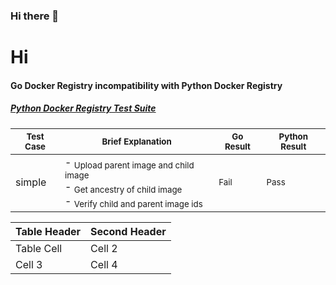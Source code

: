 

### Hi there 👋




# Hi 

#### Go Docker Registry incompatibility with Python Docker Registry

##### [Python Docker Registry Test Suite](https://github.com/budhrg/docker-registry/tree/real_http_tests/tests)

<!--
<sub>...</sub> is used to make font size small
-->

<table>
  <thead>
    <tr>
      <th><sub>Test Case</sub></th>
      <th><sub>Brief Explanation</sub></th><th><sub>Go Result</sub></th><th><sub>Python Result</sub></th>
    </tr>
  </thead>
  <tbody>
    <tr>
      <td>simple</td>
      <td>- <sub>Upload parent image and child image</sub><br>- <sub>Get ancestry of child image</sub> <br>- <sub>Verify child and parent image ids</sub></td>
      <td><sub>Fail</sub></td>
      <td><sub>Pass</sub></td>
    </tr>
  </tbody>
</table>

Table Header | Second Header
------------- | -------------
Table Cell | Cell 2
Cell 3 | Cell 4 


<!--
**uhuggins/uhuggins** is a ✨ _special_ ✨ repository because its `README.md` (this file) appears on your GitHub profile.

Here are some ideas to get you started:

- 🔭 I’m currently working on ...
- 🌱 I’m currently learning ...
- 👯 I’m looking to collaborate on ...
- 🤔 I’m looking for help with ...
- 💬 Ask me about ...
- 📫 How to reach me: ...
- 😄 Pronouns: ...
- ⚡ Fun fact: ...
-->
